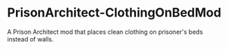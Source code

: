 # PrisonArchitect-ClothingOnBedMod
A Prison Architect mod that places clean clothing on prisoner's beds instead of walls.
